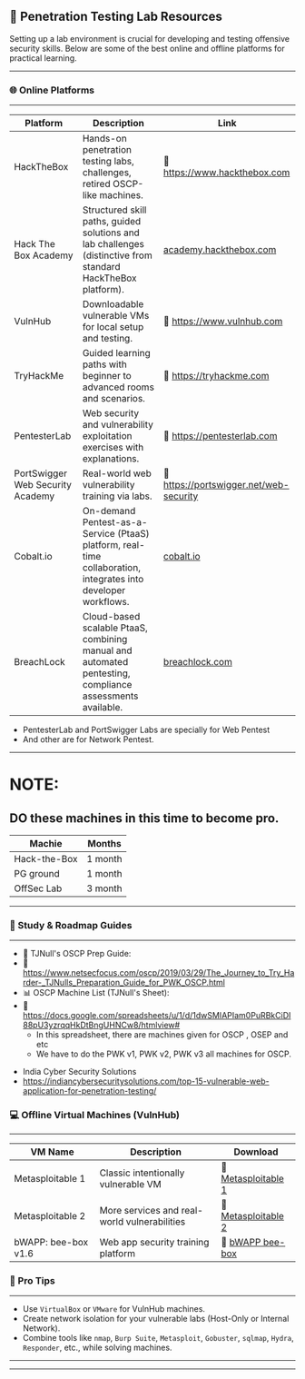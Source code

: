 ## 🧪 Penetration Testing Lab Resources
Setting up a lab environment is crucial for developing and testing offensive security skills. Below are some of the best online and offline platforms for practical learning.
***
### 🌐 Online Platforms
***

| Platform                         | Description                                                                                                    | Link                                                     |
| -------------------------------- | -------------------------------------------------------------------------------------------------------------- | -------------------------------------------------------- |
| HackTheBox                       | Hands-on penetration testing labs, challenges, retired OSCP-like machines.                                     | 🔗 https://www.hackthebox.com                            |
| Hack The Box Academy             | Structured skill paths, guided solutions and lab challenges (distinctive from standard HackTheBox platform).   | [academy.hackthebox.com](https://academy.hackthebox.com) |
| VulnHub                          | Downloadable vulnerable VMs for local setup and testing.                                                       | 🔗 https://www.vulnhub.com                               |
| TryHackMe                        | Guided learning paths with beginner to advanced rooms and scenarios.                                           | 🔗 https://tryhackme.com                                 |
| PentesterLab                     | Web security and vulnerability exploitation exercises with explanations.                                       | 🔗 https://pentesterlab.com                              |
| PortSwigger Web Security Academy | Real-world web vulnerability training via labs.                                                                | 🔗 https://portswigger.net/web-security                  |
| Cobalt.io                        | On-demand Pentest-as-a-Service (PtaaS) platform, real-time collaboration, integrates into developer workflows. | [cobalt.io](https://cobalt.io)                           |
| BreachLock                       | Cloud-based scalable PtaaS, combining manual and automated pentesting, compliance assessments available.       | [breachlock.com](https://www.breachlock.com)             |

-  PentesterLab and PortSwigger Labs are specially for Web Pentest
- And other are for Network Pentest.

---
# **NOTE:**
## DO these machines in this time to become pro.

| Machie       | Months  |
| ------------ | ------- |
| Hack-the-Box | 1 month |
| PG ground    | 1 month |
| OffSec Lab   | 3 month |
	
---
### 🧭 Study & Roadmap Guides

***
*   📝 TJNull's OSCP Prep Guide:
*   🔗 https://www.netsecfocus.com/oscp/2019/03/29/The_Journey_to_Try_Harder-_TJNulls_Preparation_Guide_for_PWK_OSCP.html
*   📊 OSCP Machine List (TJNull's Sheet):
*   🔗 https://docs.google.com/spreadsheets/u/1/d/1dwSMIAPIam0PuRBkCiDI88pU3yzrqqHkDtBngUHNCw8/htmlview#
	* In this spreadsheet, there are machines  given for OSCP , OSEP and etc
	* We have to do the PWK v1,  PWK v2, PWK v3  all machines for OSCP.

- India Cyber Security Solutions
- https://indiancybersecuritysolutions.com/top-15-vulnerable-web-application-for-penetration-testing/
### 💻 Offline Virtual Machines (VulnHub)
***

| VM Name             | Description                                  | Download                                                                  |
| ------------------- | -------------------------------------------- | ------------------------------------------------------------------------- |
| Metasploitable 1    | Classic intentionally vulnerable VM          | 🔗 [Metasploitable 1](https://www.vulnhub.com/entry/metasploitable-1,28/) |
| Metasploitable 2    | More services and real-world vulnerabilities | 🔗 [Metasploitable 2](https://www.vulnhub.com/entry/metasploitable-2,29/) |
| bWAPP: bee-box v1.6 | Web app security training platform           | 🔗 [bWAPP bee-box](https://www.vulnhub.com/entry/bwapp-bee-box-v16,53/)   |

### 🧰 Pro Tips
***
*   Use `VirtualBox` or `VMware` for VulnHub machines.
*   Create network isolation for your vulnerable labs (Host-Only or Internal Network).
*   Combine tools like `nmap`, `Burp Suite`, `Metasploit`, `Gobuster`, `sqlmap`, `Hydra`, `Responder`, etc., while solving machines.

---
---
